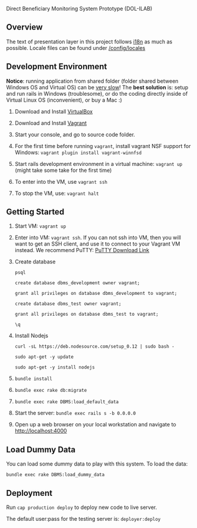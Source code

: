 Direct Beneficiary Monitoring System Prototype (DOL-ILAB)

## Overview

The text of presentation layer in this project follows [i18n](http://guides.rubyonrails.org/i18n.html) as much as possible. Locale files can be found under [/config/locales](./config/locales)

## Development Environment

**Notice**: running application from shared folder (folder shared between Windows OS and Virtual OS) can be [very slow](https://meta.discourse.org/t/vagrant-and-virtualbox-slow-on-windows-update/17176)! The **best solution** is: setup and run rails in Windows (troublesome), or do the coding directly inside of Virtual Linux OS (inconvenient), or buy a Mac :)

1.	Download and Install [VirtualBox](www.virtualbox.org/wiki/Downloads)

1.	Download and Install [Vagrant](vagrantup.com/downloads)

1.	Start your console, and go to source code folder.

1. 	For the first time before running `vagrant`, install vagrant NSF support for Windows: `vagrant plugin install vagrant-winnfsd`

1.	Start rails development environment in a virtual machine: `vagrant up` (might take some take for the first time)

1.	To enter into the VM, use `vagrant ssh`

1.	To stop the VM, use: `vagrant halt`


## Getting Started

1. Start VM: `vagrant up`

1. Enter into VM: `vagrant ssh`. If you can not ssh into VM, then you will want to get an SSH client, and use it to connect to your Vagrant VM instead. We recommend PuTTY:
  [PuTTY Download Link](http://www.chiark.greenend.org.uk/~sgtatham/putty/download.html)

1. Create database

	`psql`

	`create database dbms_development owner vagrant;`

	`grant all privileges on database dbms_development to vagrant;`

	`create database dbms_test owner vagrant;`

	`grant all privileges on database dbms_test to vagrant;`

	`\q`

1. Install Nodejs

	`curl -sL https://deb.nodesource.com/setup_0.12 | sudo bash -`

	`sudo apt-get -y update`

	`sudo apt-get -y install nodejs`
	

1. `bundle install`

1. `bundle exec rake db:migrate`

1. `bundle exec rake DBMS:load_default_data`

1. Start the server: `bundle exec rails s -b 0.0.0.0`

1. Open up a web browser on your local workstation and navigate to [http://localhost:4000](http://localhost:4000)


## Load Dummy Data

You can load some dummy data to play with this system. To load the data:

  `bundle exec rake DBMS:load_dummy_data`


## Deployment

Run `cap production deploy` to deploy new code to live server. 

The default user:pass for the testing server is: `deployer:deploy`
